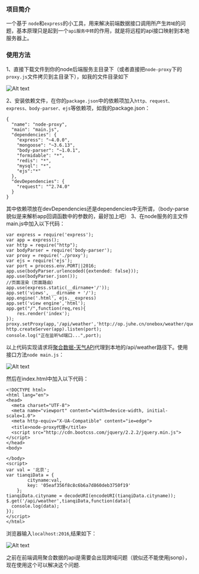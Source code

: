 ### 项目简介
一个基于 ``` node ```和```express```的小工具，用来解决前端数据接口调用所产生```跨域```的问题，基本原理只是起到一个```api服务中转```的作用，就是将远程的api接口映射到本地服务器上。

### 使用方法
1、直接下载文件到你的node后端服务主目录下（或者直接把```node-proxy```下的```proxy.js```文件拷贝到主目录下），如我的文件目录如下

![Alt text](./images/1.png)


2、安装依赖文件，在你的```package.json```中的依赖项加入```http、request、express、body-parser、ejs```等依赖项，如我的package.json：
```
{
  "name": "node-proxy",
  "main": "main.js",
  "dependencies": {
    "express": "~4.0.0",
    "mongoose": "~3.6.13",
    "body-parser": "~1.0.1",
    "formidable": "*",
    "redis": "*",
    "mysql": "*",
    "ejs":"*"
  },
  "devDependencies": {
    "request": "^2.74.0"
  }
}

```
其中依赖项放在devDependencies还是dependencies中无所谓，（body-parse貌似是来解析app回调函数中的参数的，最好加上吧）
3、在node服务的主文件main.js中加入以下代码：
```
var express = require('express');
var app = express();
var http = require("http");
var bodyParser = require('body-parser');
var proxy = require('./proxy');
var ejs = require('ejs');
var port = process.env.PORT||2016;
app.use(bodyParser.urlencoded({extended: false}));
app.use(bodyParser.json());
//页面渲染（页面路由）
app.use(express.static(__dirname+'/'));
app.set('views', __dirname + '/');
app.engine('.html', ejs.__express)
app.set('view engine','html');
app.get("/",function(req,res){
	res.render('index');
});
proxy.setProxy(app,'/api/weather','http://op.juhe.cn/onebox/weather/query');
http.createServer(app).listen(port);
console.log("正在监听%d端口...",port);
```
以上代码实现请求将[聚合数据-天气API](https://www.juhe.cn/docs/api/id/73)代理到本地的/api/weather路径下。使用接口方法```node main.js```：

![Alt text](./images/2.png)

然后在index.html中加入以下代码：
```
<!DOCTYPE html>
<html lang="en">
<head>
  <meta charset="UTF-8">
  <meta name="viewport" content="width=device-width, initial-scale=1.0">
  <meta http-equiv="X-UA-Compatible" content="ie=edge">
  <title>node-proxy代理</title>
  <script src="http://cdn.bootcss.com/jquery/2.2.2/jquery.min.js"></script>
</head>
<body>

</body>
<script>
var val = '北京';
var tianqiData = {
        cityname:val,
        key: '05eaf356f8c8c6b6a7d860deb3750f19'
    };
tianqiData.cityname = decodeURI(encodeURI(tianqiData.cityname));
$.get('/api/weather',tianqiData,function(data){
  console.log(data);
});
</script>
</html>

```
浏览器输入```localhost:2016```,结果如下：

![Alt text](./images/3.png)

之前在前端调用聚合数据的api是需要会出现跨域问题（貌似还不能使用jsonp），现在使用这个可以解决这个问题.
